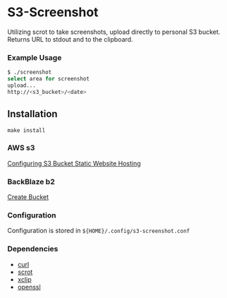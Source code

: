 # S3-Screenshot
Utilizing scrot to take screenshots, upload directly to personal S3 bucket. Returns URL to stdout and to the clipboard.

### Example Usage
```bash
$ ./screenshot 
select area for screenshot
upload...
http://<s3_bucket>/<date>
```

## Installation
`make install`


### AWS s3
[Configuring S3 Bucket Static Website Hosting](http://docs.aws.amazon.com/AmazonS3/latest/dev/WebsiteHosting.html)

### BackBlaze b2
[Create Bucket](https://www.backblaze.com/b2/docs/b2_create_bucket.html)

### Configuration
Configuration is stored in `${HOME}/.config/s3-screenshot.conf`


### Dependencies
* [curl](http://curl.haxx.se/)
* [scrot](http://linuxbrit.co.uk/scrot/)
* [xclip](http://sourceforge.net/projects/xclip/)
* [openssl](https://www.openssl.org/)
